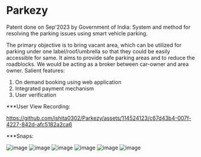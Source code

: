 # Parkezy
Patent done on Sep'2023 by Government of India: System and method for resolving the parking issues using smart vehicle parking.

The primary objective is to bring vacant area, which can be utilized for parking under one label/roof/umbrella so that they could be easily accessible for same. It aims to provide safe parking areas and to reduce the roadblocks. We would be acting as a broker between car-owner and area owner. 
Salient features:
1.	On demand booking using web application 
2.	Integrated payment mechanism 
3.	User verification

***User View Recording: 

https://github.com/ishita0302/Parkezy/assets/114524123/c67d43b4-007f-4227-842d-afc5182a2ca6


***Snaps:

![image](https://github.com/ishita0302/Parkezy/assets/114524123/91ad92c4-2375-4810-b3a8-767aeb6e5726)
![image](https://github.com/ishita0302/Parkezy/assets/114524123/76cfcf65-dae8-413c-827d-0d45e78a87f1)
![image](https://github.com/ishita0302/Parkezy/assets/114524123/349354ec-e005-4297-b6ac-b7f7e0d6e825)
![image](https://github.com/ishita0302/Parkezy/assets/114524123/c1112dbf-7008-4f2b-9c82-d9b64d104b24)
![image](https://github.com/ishita0302/Parkezy/assets/114524123/00df9250-aaf0-44f4-bee6-6be4bd75cfde)
![image](https://github.com/ishita0302/Parkezy/assets/114524123/db027976-6ef5-4a12-9f22-f188a278915c)





